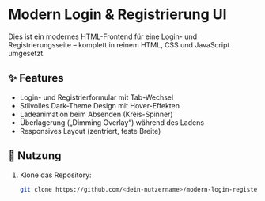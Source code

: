 # Modern Login & Registrierung UI

Dies ist ein modernes HTML-Frontend für eine Login- und Registrierungsseite – komplett in reinem HTML, CSS und JavaScript umgesetzt.

## ✨ Features

- Login- und Registrierformular mit Tab-Wechsel
- Stilvolles Dark-Theme Design mit Hover-Effekten
- Ladeanimation beim Absenden (Kreis-Spinner)
- Überlagerung („Dimming Overlay“) während des Ladens
- Responsives Layout (zentriert, feste Breite)

## 🚀 Nutzung

1. Klone das Repository:
   ```bash
   git clone https://github.com/<dein-nutzername>/modern-login-register.git
